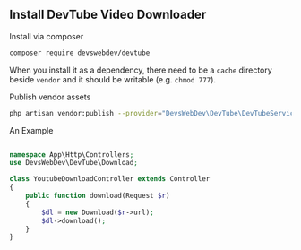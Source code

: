 ## Install DevTube Video Downloader

Install via composer

```bash
composer require devswebdev/devtube
```

When you install it as a dependency, there need to be a `cache` directory beside `vendor`
and it should be writable (e.g. `chmod 777`).


<!-- The package will automatically register itself.

```bash
php artisan vendor:publish --provider="DevsWebDev\DevTube\DevTubeServiceProvider" --tag="migrations"
`` -->

Publish vendor assets

```bash
php artisan vendor:publish --provider="DevsWebDev\DevTube\DevTubeServiceProvider"
```


An Example

```php

namespace App\Http\Controllers;
use DevsWebDev\DevTube\Download;

class YoutubeDownloadController extends Controller
{
    public function download(Request $r)
    {
        $dl = new Download($r->url);
        $dl->download();
    }
}
```

<!-- Or if you want to Download and return the download to the view:

```php
return response()->download(storage_path(session($_SERVER['REMOTE_ADDR'])));
``` -->
